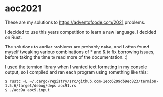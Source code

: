 # aoc2021

These are my solutions to https://adventofcode.com/2021 problems.

I decided to use this years competition to learn a new language. I decided on Rust.

The solutions to earlier problems are probably naive, and I often found myself tweaking various combinations of * and & to fix borrowing issues, before taking the time to read more of the documentation. :)

I used the termion library when I wanted text formating in my console output, so I compiled and ran each program using something like this:

```
$ rustc -L ~/.cargo/registry/src/github.com-1ecc6299db9ec823/termion-1.5.6/target/debug/deps aoc91.rs
$ ./aoc9a aoc9.input
```

